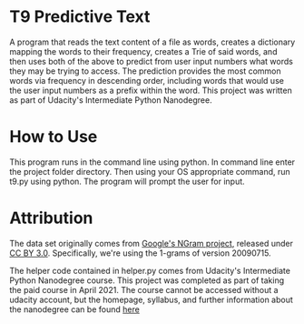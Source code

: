 # T9 Predictive Text 
 A program that reads the text content of a file as words, creates a dictionary mapping the words to their frequency, 
 creates a Trie of said words, and then uses both of the above to predict from user input numbers 
 what words they may be trying to access. The prediction provides the most common words via frequency in descending order, including words that would use the user input numbers as a prefix within the word.
 This project was written as part of Udacity's Intermediate Python Nanodegree.

 # How to Use
 This program runs in the command line using python. In command line enter the project folder directory. Then using your OS appropriate command, run t9.py using python. The program will prompt the user for input.

# Attribution
The data set originally comes from [Google's NGram project](https://storage.googleapis.com/books/ngrams/books/datasetsv3.html), 
released under [CC BY 3.0](https://creativecommons.org/licenses/by/3.0/). 
Specifically, we're using the 1-grams of version 20090715.

The helper code contained in helper.py comes from Udacity's Intermediate Python Nanodegree course.
This project was completed as part of taking the paid course in April 2021.
The course cannot be accessed without a udacity account, but the homepage, syllabus, and further
information about the nanodegree can be found [here](https://www.udacity.com/course/intermediate-python-nanodegree--nd303?gclid=Cj0KCQjw38-DBhDpARIsADJ3kjnOHPk_P7SwE4D5VyVTVmOutAsa16iuYPZ8tFBf0ZzdT3UECemswV0aAkKWEALw_wcB&utm_campaign=12712700850_c&utm_keyword=%2Budacity%20%2Bpython_b&utm_medium=ads_r&utm_source=gsem_brand&utm_term=124530982990)
